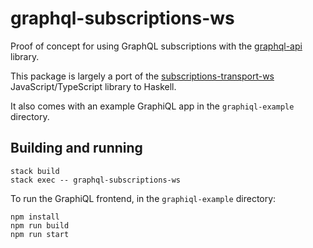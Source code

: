 # graphql-subscriptions-ws

Proof of concept for using GraphQL subscriptions with the [graphql-api](https://github.com/haskell-graphql/graphql-api) library.

This package is largely a port of the [subscriptions-transport-ws](https://github.com/apollographql/subscriptions-transport-ws) JavaScript/TypeScript library to Haskell.

It also comes with an example GraphiQL app in the `graphiql-example` directory.

## Building and running

```
stack build
stack exec -- graphql-subscriptions-ws
```

To run the GraphiQL frontend, in the `graphiql-example` directory:

```
npm install
npm run build
npm run start
```
